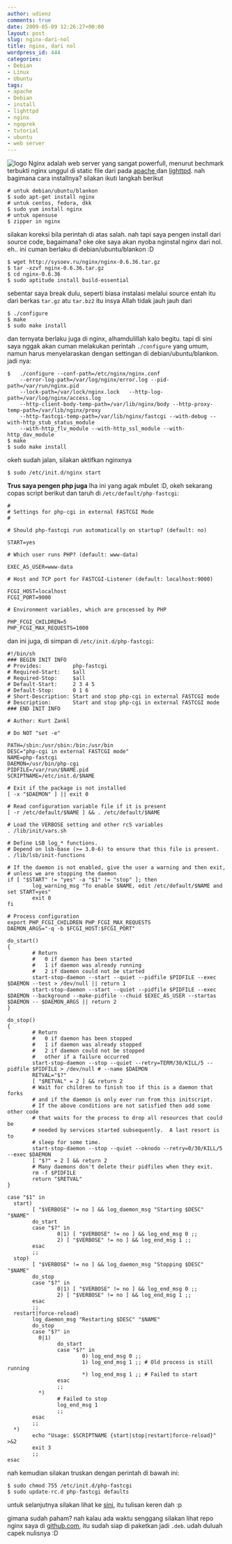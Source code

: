```yaml
---
author: udienz
comments: true
date: 2009-05-09 12:26:27+00:00
layout: post
slug: nginx-dari-nol
title: nginx, dari nol
wordpress_id: 444
categories:
- Debian
- Linux
- Ubuntu
tags:
- apache
- Debian
- install
- lighttpd
- nginx
- ngoprek
- tutorial
- ubuntu
- web server
---
```


![logo](http://nginx.org/nginx.gif)
Nginx adalah web server yang sangat powerfull, menurut bechmark terbukti nginx unggul di static file dari pada [apache ](http://www.joeandmotorboat.com/2008/02/28/apache-vs-nginx-web-server-performance-deathmatch/)dan [lighttpd](http://superjared.com/entry/benching-lighttpd-vs-nginx-static-files/). nah bagimana cara installnya? silakan ikuti langkah berikut

    
    # untuk debian/ubuntu/blankon
    $ sudo apt-get install nginx
    # untuk centos, fedora, dkk
    $ sudo yum install nginx
    # untuk opensuse
    $ zipper in nginx


silakan koreksi bila perintah di atas salah. nah tapi saya pengen install dari source code, bagaimana? oke oke saya akan nyoba nginstal nginx dari nol. eh.. ini cuman berlaku di debian/ubuntu/blankon :D

<!-- more -->

    
    $ wget http://sysoev.ru/nginx/nginx-0.6.36.tar.gz
    $ tar -xzvf nginx-0.6.36.tar.gz
    $ cd nginx-0.6.36
    $ sudo aptitude install build-essential


sebentar saya break dulu, seperti biasa instalasi melalui source entah itu dari berkas `tar.gz` atu `tar.bz2` itu insya Allah tidak jauh jauh dari

    
    $ ./configure
    $ make
    $ sudo make install


dan ternyata berlaku juga di nginx, alhamdulillah kalo begitu. tapi di sini saya nggak akan cuman melakukan perintah `./configure` yang umum, namun harus menyelaraskan dengan settingan di debian/ubuntu/blankon. jadi nya:

    
    $ 	./configure --conf-path=/etc/nginx/nginx.conf 
    	--error-log-path=/var/log/nginx/error.log --pid-path=/var/run/nginx.pid 
    	--lock-path=/var/lock/nginx.lock   --http-log-path=/var/log/nginx/access.log 
    	--http-client-body-temp-path=/var/lib/nginx/body --http-proxy-temp-path=/var/lib/nginx/proxy 
    	--http-fastcgi-temp-path=/var/lib/nginx/fastcgi --with-debug --with-http_stub_status_module 
    	--with-http_flv_module --with-http_ssl_module --with-http_dav_module
    $ make
    $ sudo make install


okeh sudah jalan, silakan aktifkan nginxnya

    
    $ sudo /etc/init.d/nginx start


**Trus saya pengen php juga**
lha ini yang agak mbulet :D, okeh sekarang copas script berikut dan taruh di `/etc/default/php-fastcgi`:

    
    #
    # Settings for php-cgi in external FASTCGI Mode
    #
    
    # Should php-fastcgi run automatically on startup? (default: no)
    
    START=yes
    
    # Which user runs PHP? (default: www-data)
    
    EXEC_AS_USER=www-data
    
    # Host and TCP port for FASTCGI-Listener (default: localhost:9000)
    
    FCGI_HOST=localhost
    FCGI_PORT=9000
    
    # Environment variables, which are processed by PHP
    
    PHP_FCGI_CHILDREN=5
    PHP_FCGI_MAX_REQUESTS=1000


dan ini juga, di simpan di `/etc/init.d/php-fastcgi`:

    
    #!/bin/sh
    ### BEGIN INIT INFO
    # Provides:          php-fastcgi
    # Required-Start:    $all
    # Required-Stop:     $all
    # Default-Start:     2 3 4 5
    # Default-Stop:      0 1 6
    # Short-Description: Start and stop php-cgi in external FASTCGI mode
    # Description:       Start and stop php-cgi in external FASTCGI mode
    ### END INIT INFO
    
    # Author: Kurt Zankl
    
    # Do NOT "set -e"
    
    PATH=/sbin:/usr/sbin:/bin:/usr/bin
    DESC="php-cgi in external FASTCGI mode"
    NAME=php-fastcgi
    DAEMON=/usr/bin/php-cgi
    PIDFILE=/var/run/$NAME.pid
    SCRIPTNAME=/etc/init.d/$NAME
    
    # Exit if the package is not installed
    [ -x "$DAEMON" ] || exit 0
    
    # Read configuration variable file if it is present
    [ -r /etc/default/$NAME ] && . /etc/default/$NAME
    
    # Load the VERBOSE setting and other rcS variables
    . /lib/init/vars.sh
    
    # Define LSB log_* functions.
    # Depend on lsb-base (>= 3.0-6) to ensure that this file is present.
    . /lib/lsb/init-functions
    
    # If the daemon is not enabled, give the user a warning and then exit,
    # unless we are stopping the daemon
    if [ "$START" != "yes" -a "$1" != "stop" ]; then
            log_warning_msg "To enable $NAME, edit /etc/default/$NAME and set START=yes"
            exit 0
    fi
    
    # Process configuration
    export PHP_FCGI_CHILDREN PHP_FCGI_MAX_REQUESTS
    DAEMON_ARGS="-q -b $FCGI_HOST:$FCGI_PORT"
    
    do_start()
    {
            # Return
            #   0 if daemon has been started
            #   1 if daemon was already running
            #   2 if daemon could not be started
            start-stop-daemon --start --quiet --pidfile $PIDFILE --exec $DAEMON --test > /dev/null || return 1
            start-stop-daemon --start --quiet --pidfile $PIDFILE --exec $DAEMON --background --make-pidfile --chuid $EXEC_AS_USER --startas $DAEMON -- $DAEMON_ARGS || return 2
    }
    
    do_stop()
    {
            # Return
            #   0 if daemon has been stopped
            #   1 if daemon was already stopped
            #   2 if daemon could not be stopped
            #   other if a failure occurred
            start-stop-daemon --stop --quiet --retry=TERM/30/KILL/5 --pidfile $PIDFILE > /dev/null # --name $DAEMON
            RETVAL="$?"
            [ "$RETVAL" = 2 ] && return 2
            # Wait for children to finish too if this is a daemon that forks
            # and if the daemon is only ever run from this initscript.
            # If the above conditions are not satisfied then add some other code
            # that waits for the process to drop all resources that could be
            # needed by services started subsequently.  A last resort is to
            # sleep for some time.
            start-stop-daemon --stop --quiet --oknodo --retry=0/30/KILL/5 --exec $DAEMON
            [ "$?" = 2 ] && return 2
            # Many daemons don't delete their pidfiles when they exit.
            rm -f $PIDFILE
            return "$RETVAL"
    }
    
    case "$1" in
      start)
            [ "$VERBOSE" != no ] && log_daemon_msg "Starting $DESC" "$NAME"
            do_start
            case "$?" in
                    0|1) [ "$VERBOSE" != no ] && log_end_msg 0 ;;
                    2) [ "$VERBOSE" != no ] && log_end_msg 1 ;;
            esac
            ;;
      stop)
            [ "$VERBOSE" != no ] && log_daemon_msg "Stopping $DESC" "$NAME"
            do_stop
            case "$?" in
                    0|1) [ "$VERBOSE" != no ] && log_end_msg 0 ;;
                    2) [ "$VERBOSE" != no ] && log_end_msg 1 ;;
            esac
            ;;
      restart|force-reload)
            log_daemon_msg "Restarting $DESC" "$NAME"
            do_stop
            case "$?" in
              0|1)
                    do_start
                    case "$?" in
                            0) log_end_msg 0 ;;
                            1) log_end_msg 1 ;; # Old process is still running
                            *) log_end_msg 1 ;; # Failed to start
                    esac
                    ;;
              *)
                    # Failed to stop
                    log_end_msg 1
                    ;;
            esac
            ;;
      *)
            echo "Usage: $SCRIPTNAME {start|stop|restart|force-reload}" >&2
            exit 3
            ;;
    esac



nah kemudian silakan truskan dengan perintah di bawah ini:

    
    
    $ sudo chmod 755 /etc/init.d/php-fastcgi
    $ sudo update-rc.d php-fastcgi defaults



untuk selanjutnya silakan lihat ke [sini](http://www.how2forge.org/installing-nginx-with-php5-and-mysql-support-on-debian-etch-p2), itu tulisan keren dah :p

gimana sudah paham? nah kalau ada waktu senggang silakan lihat repo nginx saya di [github.com](http://github.com/udienz/Nginx/tree/master), itu sudah siap di paketkan jadi `.deb`. udah duluah capek nulisnya :D
